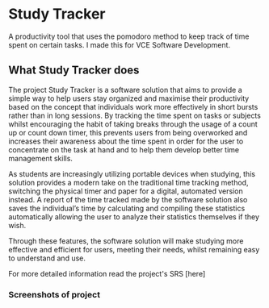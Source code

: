 # Study Tracker

A productivity tool that uses the pomodoro method to keep track of time spent on certain tasks. I made this for VCE Software Development.

## What Study Tracker does
The project Study Tracker is a software solution that aims to provide a simple way to help users stay organized and maximise their productivity based on the concept that individuals work more effectively in short bursts rather than in long sessions. By tracking the time spent on tasks or subjects whilst encouraging the habit of taking breaks through the usage of a count up or count down timer, this prevents users from being overworked and increases their awareness about the time spent in order for the user to concentrate on the task at hand and to help them develop better time management skills.
	
As students are increasingly utilizing portable devices when studying, this solution provides a modern take on the traditional time tracking method, switching the physical timer and paper for a digital, automated version instead. A report of the time tracked made by the software solution also saves the individual’s time by calculating and compiling these statistics automatically allowing the user to analyze their statistics themselves if they wish.


Through these features, the software solution will make studying more effective and efficient for users, meeting their needs, whilst remaining easy to understand and use.

For more detailed information read the project's SRS [here]

### Screenshots of project